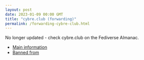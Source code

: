 ```yaml
---
layout: post
date: 2023-01-09 00:00 GMT
title: "cybre.club (forwarding)"
permalink: /forwarding-cybre-club.html
---
```


No longer updated - check cybre.club on the Fediverse Almanac.

* [Main information](https://www.fediversealmanac.com/api/v1/instances/cybre.club)
* [Banned from](https://www.fediversealmanac.com/api/v1/instances/cybre.club/banned_from)

